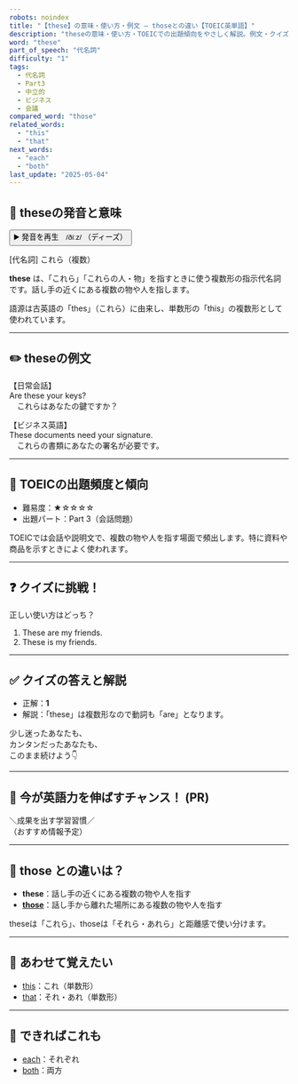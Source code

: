 ```yaml
---
robots: noindex
title: "【these】の意味・使い方・例文 ― thoseとの違い【TOEIC英単語】"
description: "theseの意味・使い方・TOEICでの出題傾向をやさしく解説。例文・クイズ付きでthoseとの違いもわかりやすく学べます。"
word: "these"
part_of_speech: "代名詞"
difficulty: "1"
tags:
  - 代名詞
  - Part3
  - 中立的
  - ビジネス
  - 会議
compared_word: "those"
related_words:
  - "this"
  - "that"
next_words:
  - "each"
  - "both"
last_update: "2025-05-04"
---
```


## 🔰 theseの発音と意味

<button class="play-audio" onclick="playTTS('these')">
  <span class="play-audio-main">
    ▶️ 発音を再生　/ðiːz/
  </span>
  <span class="play-audio-sub">
    （ディーズ）
  </span>
</button>

[代名詞] これら（複数）

**these** は、「これら」「これらの人・物」を指すときに使う複数形の指示代名詞です。話し手の近くにある複数の物や人を指します。

語源は古英語の「thes」（これら）に由来し、単数形の「this」の複数形として使われています。

---

## ✏️ theseの例文

【日常会話】  
Are these your keys?  
　これらはあなたの鍵ですか？

【ビジネス英語】  
These documents need your signature.  
　これらの書類にあなたの署名が必要です。

---

## 🎯 TOEICの出題頻度と傾向

- 難易度：★☆☆☆☆
- 出題パート：Part 3（会話問題）

TOEICでは会話や説明文で、複数の物や人を指す場面で頻出します。特に資料や商品を示すときによく使われます。

---

## ❓ クイズに挑戦！

正しい使い方はどっち？

1. These are my friends.  
2. These is my friends.

---

## ✅ クイズの答えと解説

- 正解：**1**
- 解説：「these」は複数形なので動詞も「are」となります。

少し迷ったあなたも、  
カンタンだったあなたも、  
このまま続けよう👇️

---

## 🚀 今が英語力を伸ばすチャンス！ (PR)

<div class="info-center">
＼成果を出す学習習慣／<br>  
（おすすめ情報予定）
</div>

---

## 🤔  those との違いは？

- **these**：話し手の近くにある複数の物や人を指す
- **[those](/those)**：話し手から離れた場所にある複数の物や人を指す

theseは「これら」、thoseは「それら・あれら」と距離感で使い分けます。

---

## 🧩 あわせて覚えたい

- [this](/this)：これ（単数形）
- [that](/that)：それ・あれ（単数形）

---

## 📖 できればこれも

- [each](/each)：それぞれ
- [both](/both)：両方

<!-- cvid: aid00_bid26 -->
